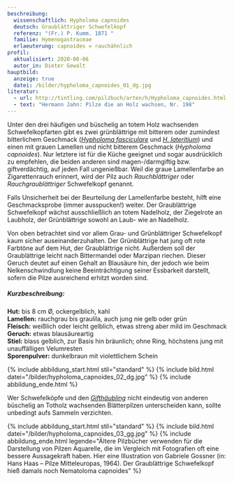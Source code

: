 ```yaml
---
beschreibung:
  wissenschaftlich: Hypholoma capnoides
  deutsch: Graublättriger Schwefelkopf
  referenz: "(Fr.) P. Kumm. 1871 "
  familie: Hymenogastraceae
  erlaeuterung: capnoides = rauchähnlich
profil:
  aktualisiert: 2020-08-06
  autor_in: Dieter Gewalt
hauptbild:
  anzeige: true
  datei: /bilder/hypholoma_capnoides_01_dg.jpg
literatur:
  - url: http://tintling.com/pilzbuch/arten/h/Hypholoma_capnoides.html
  - text: "Hermann Jahn: Pilze die an Holz wachsen, Nr. 198"
---
```

Unter den drei häufigen und büschelig an totem Holz wachsenden Schwefelkopfarten gibt es zwei grünblättrige mit bitterem oder zumindest bitterlichem Geschmack (*[Hypholoma fasciculare](/pilze/hypholoma-fasciculare-grünblättriger-schwefelkopf)* und *[H. lateritium](/pilze/hypholoma-lateritium-ziegelroter-schwefelkopf)*) und einen mit grauen Lamellen und nicht bitterem Geschmack (*Hypholoma capnoides*). Nur letztere ist für die Küche geeignet und sogar ausdrücklich zu empfehlen, die beiden anderen sind magen-/darmgiftig bzw. giftverdächtig, auf jeden Fall ungenießbar. Weil die graue Lamellenfarbe an Zigarettenrauch erinnert, wird der Pilz auch *Rauchblättriger* oder *Rauchgraublättriger* Schwefelkopf genannt.

Falls Unsicherheit bei der Beurteilung der Lamellenfarbe besteht, hilft eine Geschmacksprobe (immer ausspucken!) weiter. Der Graublättrige Schwefelkopf wächst ausschließlich an totem Nadelholz, der Ziegelrote an Laubholz, der Grünblättrige sowohl an Laub- wie an Nadelholz.

Von oben betrachtet sind vor allem Grau- und Grünblättriger Schwefelkopf kaum sicher auseinanderzuhalten. Der Grünblättrige hat jung oft rote Farbtöne auf dem Hut, der Graublättrige nicht. Außerdem soll der Graublättrige leicht nach Bittermandel oder Marzipan riechen. Dieser Geruch deutet auf einen Gehalt an Blausäure hin, der jedoch wie beim Nelkenschwindlung keine Beeinträchtigung seiner Essbarkeit darstellt, sofern die Pilze ausreichend erhitzt worden sind.

##### Kurzbeschreibung:

**Hut:** bis 8 cm Ø, ockergelblich, kahl\
**Lamellen:** rauchgrau bis graulila, auch jung nie gelb oder grün\
**Fleisch:** weißlich oder leicht gelblich, etwas streng aber mild im Geschmack\
**Geruch:** etwas blausäureartig\
**Stiel:** blass gelblich, zur Basis hin bräunlich; ohne Ring, höchstens jung mit unauffälligen Velumresten\
**Sporenpulver:** dunkelbraun mit violettlichem Schein

{% include abbildung_start.html stil="standard" %}
{% include bild.html datei="/bilder/hypholoma_capnoides_02_dg.jpg" %}
{% include abbildung_ende.html %}

Wer Schwefelköpfe und den *[Gifthäubling](/pilze/galerina-marginata-gifthäubling)* nicht eindeutig von anderen büschelig an Totholz wachsenden Blätterpilzen unterscheiden kann, sollte unbedingt aufs Sammeln verzichten.

{% include abbildung_start.html stil="standard" %}
{% include bild.html datei="/bilder/hypholoma_capnoides_03_gg.jpg" %}
{% include abbildung_ende.html legende="Ältere Pilzbücher verwenden für die Darstellung von Pilzen Aquarelle, die im Vergleich mit Fotografien oft eine bessere Aussagekraft haben. Hier eine Illustration von Gabriele Gossner (in: Hans Haas – Pilze Mitteleuropas, 1964). Der Graublättrige Schwefelkopf hieß damals noch Nematoloma capnoides" %}